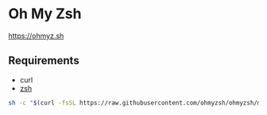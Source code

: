 # Oh My Zsh

https://ohmyz.sh

## Requirements

- curl
- [zsh](https://github.com/TRC-Loop/Theming/zsh#Zsh)

```bash
sh -c "$(curl -fsSL https://raw.githubusercontent.com/ohmyzsh/ohmyzsh/master/tools/install.sh)"
```
